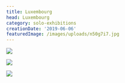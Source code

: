 ```yaml
---
title: Luxembourg
head: Luxembourg
category: solo-exhibitions
creationDate: '2019-06-06'
featuredImage: /images/uploads/n50g7i7.jpg
---
```

![ ](https://i.imgur.com/n50g7i7.jpg)

![ ](https://i.imgur.com/maqNAOS.jpg)

![ ](https://i.imgur.com/WTjFYZY.jpg)
